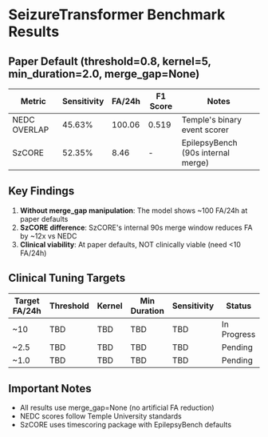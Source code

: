 # SeizureTransformer Benchmark Results

## Paper Default (threshold=0.8, kernel=5, min_duration=2.0, merge_gap=None)

| Metric | Sensitivity | FA/24h | F1 Score | Notes |
|--------|------------|--------|----------|-------|
| NEDC OVERLAP | 45.63% | 100.06 | 0.519 | Temple's binary event scorer |
| SzCORE | 52.35% | 8.46 | - | EpilepsyBench (90s internal merge) |

## Key Findings

1. **Without merge_gap manipulation**: The model shows ~100 FA/24h at paper defaults
2. **SzCORE difference**: SzCORE's internal 90s merge window reduces FA by ~12x vs NEDC
3. **Clinical viability**: At paper defaults, NOT clinically viable (need <10 FA/24h)

## Clinical Tuning Targets

| Target FA/24h | Threshold | Kernel | Min Duration | Sensitivity | Status |
|--------------|-----------|--------|--------------|-------------|---------|
| ~10 | TBD | TBD | TBD | TBD | In Progress |
| ~2.5 | TBD | TBD | TBD | TBD | Pending |
| ~1.0 | TBD | TBD | TBD | TBD | Pending |

## Important Notes

- All results use merge_gap=None (no artificial FA reduction)
- NEDC scores follow Temple University standards
- SzCORE uses timescoring package with EpilepsyBench defaults

